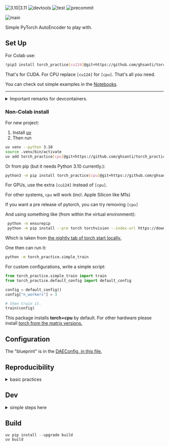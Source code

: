 ![3.10|3.11](https://img.shields.io/badge/Python-3.10_|_3.11_|_3.12-blue)
![devtools](https://img.shields.io/badge/astral-uv_ruff-orange)
![test](https://img.shields.io/badge/test-pytest-blue)
![precommit](https://img.shields.io/badge/pre_commit-blue)

![main](https://img.shields.io/badge/version-0.0.1-red)

Simple PyTorch AutoEncoder to play with.

## Set Up

For Colab use:

```bash
!pip3 install torch_practice[cu124]@git+https://github.com/ghsanti/torch_practice
```
That's for CUDA. For CPU replace `[cu124]` for `[cpu]`. That's all you need.

You can check out simple examples in the [Notebooks](./notebooks/).

----------

<details>
<summary>
Important remarks for devcontainers.
</summary>

Repo can be used from devcontainers which is highly recommended. This package does not
remove files, but it does write out:
* timestamped folders for checkpoints (optionally). 
* and a datafolder for the dataset downloaded directly through PyTorch (no custom code.)

The default locations are all within the configuration file linked further down.

The container should set up any CPU system just fine.

* It won't install any GPU libraries, nor will allow use of MPS which is a MacOS feature,
and you'll be running Linux (Debian with Python 3.10)
* It should be possible to just install the GPU version from within, but this is
untested.
* To run the notebooks in VSCode, you may need `uv sync --extra cpu --extra ipynb`
* Or from pip `pip install "ipykernel>6.29"`
</details>

### Non-Colab install

For new project:

1. Install [uv](https://docs.astral.sh/uv/getting-started/installation/)
2. Then run

```bash
uv venv --python 3.10
source .venv/bin/activate
uv add torch_practice[cpu]@git+https://github.com/ghsanti/torch_practice@dev
```

Or from pip (but it needs Python 3.10 currently.):

```bash
python3 -m pip install torch_practice[cpu]@git+https://github.com/ghsanti/torch_practice@dev
```

For GPUs, use the extra `[cu124]` instead of `[cpu]`.

For other systems, `cpu` will work (incl. Apple Silicon like M1s)

If you want a pre release of pytorch, you can try removing `[cpu]`

And using something like (from within the virtual environment):


```bash
 python -m ensurepip
 python -m pip install --pre torch torchvision --index-url https://download.pytorch.org/whl/nightly/cpu
 ```

 Which is taken from [the nightly tab of torch start locally.](https://pytorch.org/get-started/locally/)


One then can run it:
```bash
python -m torch_practice.simple_train
```

For custom configurations, write a simple script:

```python
from torch_practice.simple_train import train
from torch_practice.default_config import default_config

config = default_config()
config["n_workers"] = 3

# then train it.
train(config)
```


This package installs **torch+cpu** by default. For other hardware please install [torch from the matrix versions.](https://pytorch.org/get-started/locally/)


## Configuration

The "blueprint" is in the [DAEConfig, in this file.](./src/torch_practice/main_types.py)

## Reproducibility

<details>
<summary>basic practices</summary>
From the [docs](https://pytorch.org/docs/stable/notes/randomness.html):

> Completely reproducible results are not guaranteed across PyTorch releases, individual commits, or different platforms.

To control the sources of randomness one can pass a seed to the configuration dictionary. This controls some ops and dataloading.
</details>

## Dev

<details>
<summary>simple steps here</summary>
1. Fork
2. Clone your fork and run
```bash
pip install uv
uv venv
source .venv/bin/activate
uv sync --all-extras
# non-cpu users need extra torch installs.
```

Checking out to a Codespace it installs everything. Activate the venv using:

```bash
source .venv/bin/activate
```

* In both cases, remember to select the `.venv` python-interpreter in VSCode.
* Use absolute imports.

</details>

## Build

```python
uv pip install --upgrade build
uv build
```
